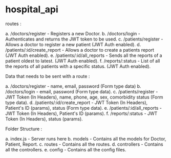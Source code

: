 # hospital_api


routes :

a. /doctors/register - Registers a new Doctor.
b. /doctors/login - Authenticates and returns the JWT token to be used.
c. /patients/register - Allows a doctor to register a new patient (JWT Auth enabled).
d. /patients/:id/create_report - Allows a doctor to create a patients report (JWT Auth enabled).
e. /patients/:id/all_reports - Sends all the reports of a patient oldest to latest. (JWT Auth enabled).
f. /reports/:status - List of all the reports of all patients with a specific status. (JWT Auth enabled).


Data that needs to be sent with a route :


a. /doctors/register - name, email, password (Form type data)
b. /doctors/login - email, password (Form type data).
c. /patients/register - JWT Token (In Headers), name, phone, age, sex, comorbidity status (Form type data).
d. /patients/:id/create_report - JWT Token (In Headers), Patient's ID (params), status (Form type data).
e. /patients/:id/all_reports - JWT Token (In Headers), Patient's ID (params).
f. /reports/:status - JWT Token (In Headers), status (params).


Folder Structure :

a. index.js - Server runs here
b. models - Contains all the models for Doctor, Patient, Report.
c. routes - Contains all the routes.
d. controllers - Contains all the controllers.
e. config - Contains all the config files.
